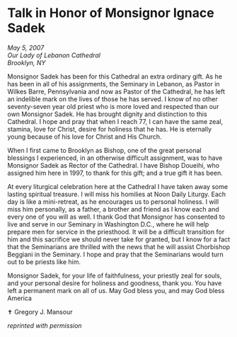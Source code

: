 # Talk in Honor of Monsignor Ignace Sadek

*May 5, 2007*<br/>
*Our Lady of Lebanon Cathedral*<br/>
*Brooklyn, NY*

Monsignor Sadek has been for this Cathedral an extra ordinary gift. As he has been in all of his assignments, the Seminary in Lebanon, as Pastor in Wilkes Barre, Pennsylvania and now as Pastor of the Cathedral, he has left an indelible mark on the lives of those he has served. I know of no other seventy-seven year old priest who is more loved and respected than our own Monsignor Sadek. He has brought dignity and distinction to this Cathedral. I hope and pray that when I reach 77, I can have the same zeal, stamina, love for Christ, desire for holiness that he has. He is eternally young because of his love for Christ and His Church.

When I first came to Brooklyn as Bishop, one of the great personal blessings I experienced, in an otherwise difficult assignment, was to have Monsignor Sadek as Rector of the Cathedral. I have Bishop Doueihi, who assigned him here in 1997, to thank for this gift; and a true gift it has been.

At every liturgical celebration here at the Cathedral I have taken away some lasting spiritual treasure. I will miss his homilies at Noon Daily Liturgy. Each day is like a mini-retreat, as he encourages us to personal holiness. I will miss him personally, as a father, a brother and friend as I know each and every one of you will as well. I thank God that Monsignor has consented to live and serve in our Seminary in Washington D.C., where he will help prepare men for service in the priesthood. It will be a difficult transition for him and this sacrifice we should never take for granted, but I know for a fact that the Seminarians are thrilled with the news that he will assist Chorbishop Beggiani in the Seminary. I hope and pray that the Seminarians would turn out to be priests like him.

Monsignor Sadek, for your life of faithfulness, your priestly zeal for souls, and your personal desire for holiness and goodness, thank you. You have left a permanent mark on all of us. May God bless you, and may God bless America

&#10013; Gregory J. Mansour

*reprinted with permission*
